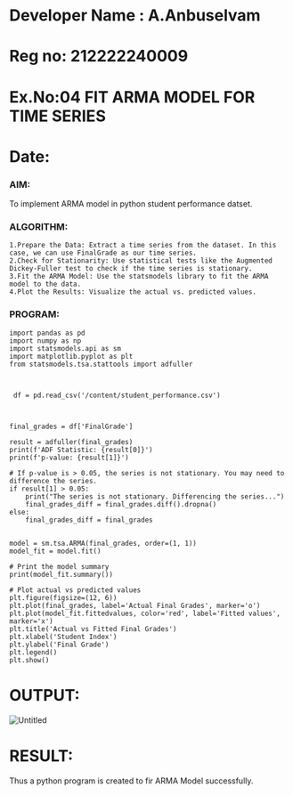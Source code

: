 # Developer Name : A.Anbuselvam
# Reg no: 212222240009

# Ex.No:04   FIT ARMA MODEL FOR TIME SERIES
# Date: 



### AIM:
To implement ARMA model in python student performance datset.


### ALGORITHM:
```
1.Prepare the Data: Extract a time series from the dataset. In this case, we can use FinalGrade as our time series.
2.Check for Stationarity: Use statistical tests like the Augmented Dickey-Fuller test to check if the time series is stationary.
3.Fit the ARMA Model: Use the statsmodels library to fit the ARMA model to the data.
4.Plot the Results: Visualize the actual vs. predicted values.

```
### PROGRAM:
```
import pandas as pd
import numpy as np
import statsmodels.api as sm
import matplotlib.pyplot as plt
from statsmodels.tsa.stattools import adfuller



 df = pd.read_csv('/content/student_performance.csv')



final_grades = df['FinalGrade']

result = adfuller(final_grades)
print(f'ADF Statistic: {result[0]}')
print(f'p-value: {result[1]}')

# If p-value is > 0.05, the series is not stationary. You may need to difference the series.
if result[1] > 0.05:
    print("The series is not stationary. Differencing the series...")
    final_grades_diff = final_grades.diff().dropna()
else:
    final_grades_diff = final_grades


model = sm.tsa.ARMA(final_grades, order=(1, 1))
model_fit = model.fit()

# Print the model summary
print(model_fit.summary())

# Plot actual vs predicted values
plt.figure(figsize=(12, 6))
plt.plot(final_grades, label='Actual Final Grades', marker='o')
plt.plot(model_fit.fittedvalues, color='red', label='Fitted values', marker='x')
plt.title('Actual vs Fitted Final Grades')
plt.xlabel('Student Index')
plt.ylabel('Final Grade')
plt.legend()
plt.show()
```

# OUTPUT:


![Untitled](https://github.com/user-attachments/assets/39c5de37-c48e-4037-a744-5e9e41a27470)


# RESULT:
   Thus a python program is created to fir ARMA Model successfully.
